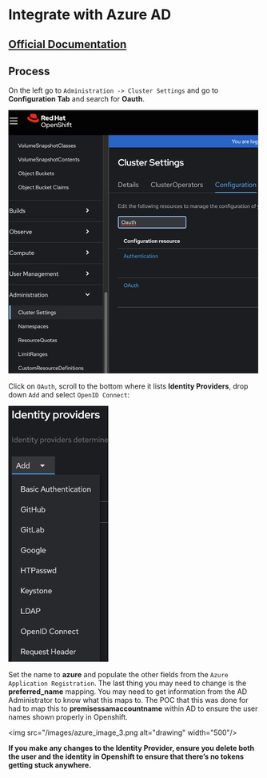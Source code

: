 # Integrate with Azure AD

## [Official Documentation](https://docs.openshift.com/container-platform/4.14/authentication/identity_providers/configuring-oidc-identity-provider.html)

## Process

On the left go to `Administration -> Cluster Settings` and go to **Configuration Tab** and search for **Oauth**.

<img src=/images/azure_image_1.png alt="drawing" width="500"/>


Click on `OAuth`, scroll to the bottom where it lists **Identity Providers**, drop down `Add` and select `OpenID Connect`:

<img src=/images/azure_image_2.png alt="drawing" width="200"/>


Set the name to **azure** and populate the other fields from the `Azure Application Registration`.  The last thing you may need to change is the **preferred_name** mapping.  You may need to get information from the AD Administrator to know what this maps to.  The POC that this was done for had to map this to **premisessamaccountname** within AD to ensure the user names shown properly in Openshift.


<img src="/images/azure_image_3.png alt="drawing" width="500"/>

**If you make any changes to the Identity Provider, ensure you delete both the user and the identity in Openshift to ensure that there’s no tokens getting stuck anywhere.**
